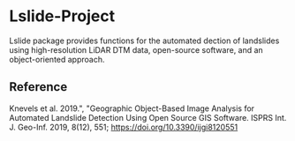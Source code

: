 Lslide-Project
=========

Lslide package provides functions for the automated dection of landslides using high-resolution LiDAR DTM data, open-source software, and an object-oriented approach.


## Reference

Knevels et al. 2019.", "Geographic Object-Based Image Analysis for Automated Landslide Detection Using Open Source GIS Software. ISPRS Int. J. Geo-Inf. 2019, 8(12), 551; https://doi.org/10.3390/ijgi8120551
